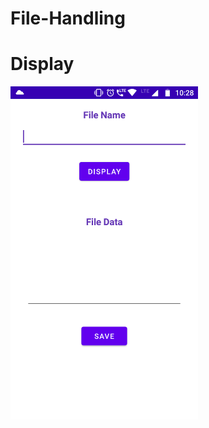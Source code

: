 # File-Handling


# Display
<img src = "app\src\main\res\drawable\Screenshot_fileHandling.png" width="300">